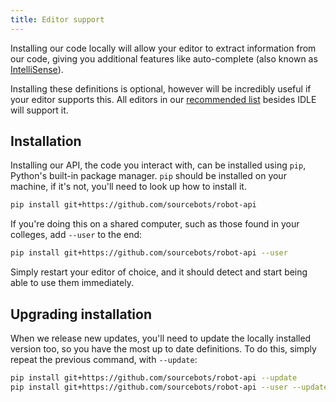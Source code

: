 ```yaml
---
title: Editor support
---
```


Installing our code locally will allow your editor to extract information from our code, giving you additional features like auto-complete (also known as [IntelliSense](https://en.wikipedia.org/wiki/IntelliSense)).

Installing these definitions is optional, however will be incredibly useful if your editor supports this. All editors in our [recommended list](/tutorials/editors/) besides IDLE will support it.

## Installation
Installing our API, the code you interact with, can be installed using `pip`, Python's built-in package manager. `pip` should be installed on your machine, if it's not, you'll need to look up how to install it.

```bash
pip install git+https://github.com/sourcebots/robot-api
```

If you're doing this on a shared computer, such as those found in your colleges, add `--user` to the end:

```bash
pip install git+https://github.com/sourcebots/robot-api --user
```

Simply restart your editor of choice, and it should detect and start being able to use them immediately.

## Upgrading installation

When we release new updates, you'll need to update the locally installed version too, so you have the most up to date definitions. To do this, simply repeat the previous command, with `--update`:

```bash
pip install git+https://github.com/sourcebots/robot-api --update
pip install git+https://github.com/sourcebots/robot-api --user --update
``` 